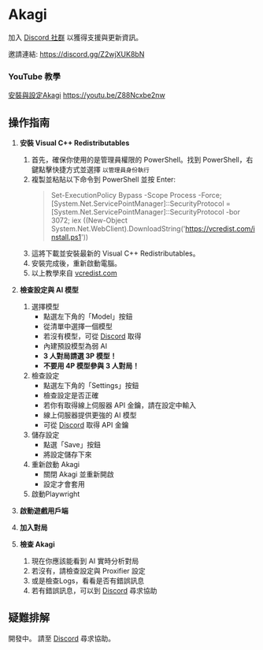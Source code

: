 # Akagi

加入 [Discord 社群](https://discord.gg/Z2wjXUK8bN) 以獲得支援與更新資訊。

邀請連結: https://discord.gg/Z2wjXUK8bN

### YouTube 教學
[安裝與設定Akagi](https://youtu.be/Z88Ncxbe2nw)
https://youtu.be/Z88Ncxbe2nw

## 操作指南

1. **安裝 Visual C++ Redistributables**
   1. 首先，確保你使用的是管理員權限的 PowerShell。找到 PowerShell，右鍵點擊快捷方式並選擇 `以管理員身份執行`
   2. 複製並粘貼以下命令到 PowerShell 並按 Enter:
      > Set-ExecutionPolicy Bypass -Scope Process -Force; [System.Net.ServicePointManager]::SecurityProtocol = [System.Net.ServicePointManager]::SecurityProtocol -bor 3072; iex ((New-Object System.Net.WebClient).DownloadString('https://vcredist.com/install.ps1'))
   3. 這將下載並安裝最新的 Visual C++ Redistributables。
   4. 安裝完成後，重新啟動電腦。
   5. 以上教學來自 [vcredist.com](https://vcredist.com/quick/)

2. **檢查設定與 AI 模型**
   1. 選擇模型
      - 點選左下角的「Model」按鈕
      - 從清單中選擇一個模型
      - 若沒有模型，可從 [Discord](https://discord.gg/Z2wjXUK8bN) 取得
      - 內建預設模型為弱 AI
      - __3 人對局請選 3P 模型！__
      - __不要用 4P 模型參與 3 人對局！__
   2. 檢查設定
      - 點選左下角的「Settings」按鈕
      - 檢查設定是否正確
      - 若你有取得線上伺服器 API 金鑰，請在設定中輸入
      - 線上伺服器提供更強的 AI 模型
      - 可從 [Discord](https://discord.gg/Z2wjXUK8bN) 取得 API 金鑰
   3. 儲存設定
      - 點選「Save」按鈕
      - 將設定儲存下來
   4. 重新啟動 Akagi
      - 關閉 Akagi 並重新開啟
      - 設定才會套用
   5. 啟動Playwright

5. **啟動遊戲用戶端**
6. **加入對局**
7. **檢查 Akagi**
   1. 現在你應該能看到 AI 實時分析對局
   2. 若沒有，請檢查設定與 Proxifier 設定
   3. 或是檢查Logs，看看是否有錯誤訊息
   4. 若有錯誤訊息，可以到 [Discord](https://discord.gg/Z2wjXUK8bN) 尋求協助

## 疑難排解

開發中。
請至 [Discord](https://discord.gg/Z2wjXUK8bN) 尋求協助。
